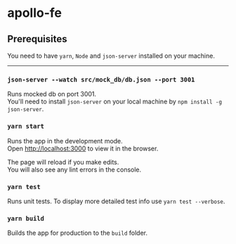 # apollo-fe

## Prerequisites
You need to have `yarn`, `Node` and `json-server` installed on your machine.
<hr>

### `json-server --watch src/mock_db/db.json --port 3001`

Runs mocked db on port 3001.<br />
You'll need to install `json-server` on your local machine by `npm install -g json-server`.

### `yarn start`

Runs the app in the development mode.<br />
Open [http://localhost:3000](http://localhost:3000) to view it in the browser.

The page will reload if you make edits.<br />
You will also see any lint errors in the console.

### `yarn test`

Runs unit tests. To display more detailed test info use `yarn test --verbose`.

### `yarn build`

Builds the app for production to the `build` folder.<br />



